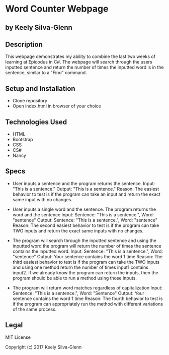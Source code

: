 # Word Counter Webpage
## by Keely Silva-Glenn

## Description

This webpage demonstrates my ability to combine the last two weeks of learning at Epicodus in C#. The webpage will search through the users inputted sentence and return the number of times the inputted word is in the sentence, similar to a "Find" command.

## Setup and Installation

* Clone repository
* Open index.html in browser of your choice

## Technologies Used

* HTML
* Bootstrap
* CSS
* CS#
* Nancy


## Specs

* User inputs a sentence and the program returns the sentence.
Input: "This is a sentence."
Output: "This is a sentence."
Reason: The easiest behavior to test is if the program can take an input and return the exact same input with no changes.

* User inputs a single word and the sentence. The program returns the word and the sentence
Input: Sentence: "This is a sentence.", Word: "sentence"
Output: Sentence: "This is a sentence.", Word: "sentence"
Reason: The second easiest behavior to test is if the program can take TWO inputs and return the exact same inputs with no changes.

* The program will search through the inputted sentence and using the inputted word the program will return the number of times the sentence contains the inputted word.
Input: Sentence: "This is a sentence.", Word: "sentence"
Output: Your sentence contains the word 1 time
Reason: The third easiest behavior to test is if the program can take the TWO inputs and using one method return the number of times input1 contains input2. If we already know the program can return the inputs, then the program should be able to run a method using those inputs.

* The program will return word matches regardless of capitalization
Input: Sentence: "This is a sentence.", Word: "Sentence"
Output: Your sentence contains the word 1 time
Reason: The fourth behavior to test is if the program can appropriately run the method with different variations of the same process. 

## Legal
MIT License

Copyright (c) 2017 Keely Silva-Glenn
